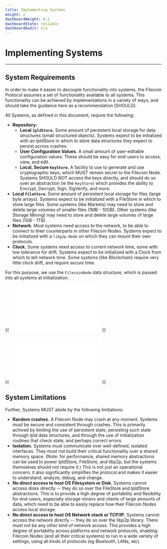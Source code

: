 ```yaml
---
title: Implementing Systems
weight: 2
dashboardWeight: 0.2
dashboardState: reliable
dashboardAudit: n/a
---
```


# Implementing Systems
---

## System Requirements

In order to make it easier to decouple functionality into systems, the Filecoin Protocol assumes
a set of functionality available to all systems. This functionality can be achieved by implementations
in a variety of ways, and should take the guidance here as a recommendation (SHOULD).

All Systems, as defined in this document, require the following:

- **Repository:**
  - **Local `IpldStore`.** Some amount of persistent local storage for data structures (small structured objects).
    Systems expect to be initialized with an IpldStore in which to store data structures they expect to persist across crashes.
  - **User Configuration Values.** A small amount of user-editable configuration values.
    These should be easy for end-users to access, view, and edit.
  - **Local, Secure `KeyStore`.** A facility to use to generate and use cryptographic keys, which MUST remain secret to the
    Filecoin Node. Systems SHOULD NOT access the keys directly, and should do so over an abstraction (ie the `KeyStore`) which
    provides the ability to Encrypt, Decrypt, Sign, SigVerify, and more.
- **Local `FileStore`.** Some amount of persistent local storage for files (large byte arrays).
  Systems expect to be initialized with a FileStore in which to store large files.
  Some systems (like Markets) may need to store and delete large volumes of smaller files (1MB - 10GB).
  Other systems (like Storage Mining) may need to store and delete large volumes of large files (1GB - 1TB).
- **Network.** Most systems need access to the network, to be able to connect to their counterparts in other Filecoin Nodes.
  Systems expect to be initialized with a `libp2p.Node` on which they can mount their own protocols.
- **Clock.** Some systems need access to current network time, some with low tolerance for drift.
  Systems expect to be initialized with a Clock from which to tell network time. Some systems (like Blockchain)
  require very little clock drift, and require _secure_ time.

For this purpose, we use the `FilecoinNode` data structure, which is passed into all systems at initialization:

{{<embed src="../../systems/filecoin_nodes/node_base/filecoin_node.id" lang="go">}}

{{<embed src="../../systems/filecoin_nodes/repository/repository_subsystem.id" lang="go" >}}

## System Limitations

Further, Systems MUST abide by the following limitations:

- **Random crashes.** A Filecoin Node may crash at any moment. Systems must be secure and consistent through crashes.
  This is primarily achived by limiting the use of persistent state, persisting such state through Ipld data structures,
  and through the use of initialization routines that check state, and perhaps correct errors.
- **Isolation.** Systems must communicate over well-defined, isolated interfaces. They must not build their critical
  functionality over a shared memory space. (Note: for performance, shared memory abstractions can be used to power
  IpldStore, FileStore, and libp2p, but the systems themselves should not require it.) This is not just an operational
  concern; it also significantly simplifies the protocol and makes it easier to understand, analyze, debug, and change.
- **No direct access to host OS Filesystem or Disk.** Systems cannot access disks directly -- they do so over the FileStore
  and IpldStore abstractions. This is to provide a high degree of portability and flexibility for end-users, especially
  storage miners and clients of large amounts of data, which need to be able to easily replace how their Filecoin Nodes
  access local storage.
- **No direct access to host OS Network stack or TCP/IP.** Systems cannot access the network directly -- they do so over the
  libp2p library. There must not be any other kind of network access. This provides a high degree of portability across
  platforms and network protocols, enabling Filecoin Nodes (and all their critical systems) to run in a wide variety of
  settings, using all kinds of protocols (eg Bluetooth, LANs, etc).
